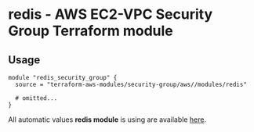 # redis - AWS EC2-VPC Security Group Terraform module

## Usage

```hcl
module "redis_security_group" {
  source = "terraform-aws-modules/security-group/aws//modules/redis"

  # omitted...
}
```

All automatic values **redis module** is using are available [here](https://github.com/terraform-aws-modules/terraform-aws-security-group/blob/master/modules/redis/auto_values.tf).
